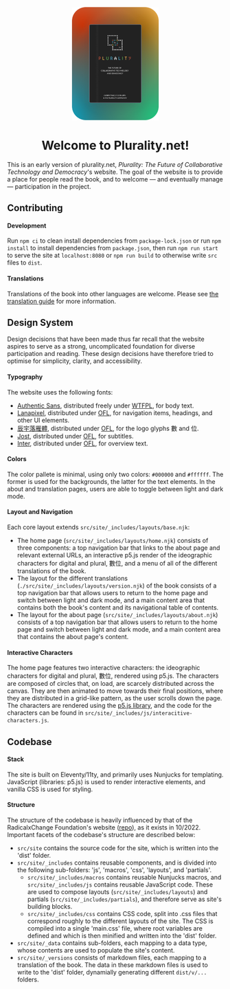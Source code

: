 <div align="center" style="margin-top: 5px; margin-bottom: 10px;">
  <a href="https://plurality.net"><img alt="Plurality.net" src="./src/site/_includes/favicons/bookcover_small.png" width="40%"></a>
  <h1>Welcome to Plurality.net!</h1>
</div>

This is an early version of plurality.net, _Plurality: The Future of Collaborative Technology and Democracy_'s website. The goal of the website is to provide a place for people read the book, and to welcome — and eventually manage — participation in the project.

## Contributing

#### Development

Run `npm ci` to clean install dependencies from `package-lock.json` or run `npm install` to install dependencies from `package.json`, then run `npm run start` to serve the site at `localhost:8080` or `npm run build` to otherwise write `src` files to `dist`.

#### Translations

Translations of the book into other languages are welcome. Please see [the translation guide](./docs/translation.md) for more information.

## Design System

Design decisions that have been made thus far recall that the website aspires to serve as a strong, uncomplicated foundation for diverse participation and reading. These design decisions have therefore tried to optimise for simplicity, clarity, and accessibility.

#### Typography

The website uses the following fonts:

- [Authentic Sans](https://authentic.website/sans), distributed freely under [WTFPL](http://www.wtfpl.net/), for body text.
- [Lanapixel](https://opengameart.org/content/lanapixel-localization-friendly-pixel-font), distributed under [OFL](./src/site/_data/fonts/lanapixel/LanaPixel_OpenFontLicense.txt), for navigation items, headings, and other UI elements.
- [辰宇落雁體](https://github.com/Chenyu-otf/chenyuluoyan_thin), distributed under [OFL](./src/site/_data/fonts/ChenYuluoyan/license.txt), for the logo glyphs 數 and 位.
- [Jost](https://github.com/indestructible-type/Jost/tree/master), distributed under [OFL](./src/site/_data/fonts/jost/OFL.txt), for subtitles.
- [Inter](https://github.com/rsms/inter/), distributed under [OFL](./src/site/_data/fonts/inter/LICENSE.txt), for overview text.

#### Colors

The color pallete is minimal, using only two colors: `#000000` and `#ffffff`. The former is used for the backgrounds, the latter for the text elements. In the about and translation pages, users are able to toggle between light and dark mode.

#### Layout and Navigation

Each core layout extends `src/site/_includes/layouts/base.njk`:

- The home page (`src/site/_includes/layouts/home.njk`) consists of three components: a top navigation bar that links to the about page and relevant external URLs, an interactive p5.js render of the ideographic characters for digital and plural, 數位, and a menu of all of the different translations of the book.
- The layout for the different translations (`./src/site/_includes/layouts/version.njk`) of the book consists of a top navigation bar that allows users to return to the home page and switch between light and dark mode, and a main content area that contains both the book's content and its navigational table of contents.
- The layout for the about page (`src/site/_includes/layouts/about.njk`) consists of a top navigation bar that allows users to return to the home page and switch between light and dark mode, and a main content area that contains the about page's content.

#### Interactive Characters

The home page features two interactive characters: the ideographic characters for digital and plural, 數位, rendered using p5.js. The characters are composed of circles that, on load, are scarcely distributed across the canvas. They are then animated to move towards their final positions, where they are distributed in a grid-like pattern, as the user scrolls down the page. The characters are rendered using the [p5.js library](https://p5js.org/), and the code for the characters can be found in `src/site/_includes/js/interacitive-characters.js`.

## Codebase

#### Stack

The site is built on Eleventy/11ty, and primarily uses Nunjucks for templating. JavaScript (libraries: p5.js) is used to render interactive elements, and vanilla CSS is used for styling.

#### Structure

The structure of the codebase is heavily influenced by that of the RadicalxChange Foundation's website ([repo](https://github.com/RadicalxChange/www])), as it exists in 10/2022. Important facets of the codebase's structure are described below:

- `src/site` contains the source code for the site, which is written into the 'dist' folder.
- `src/site/_includes` contains reusable components, and is divided into the following sub-folders: 'js', 'macros', 'css', 'layouts', and 'partials'.
  - `src/site/_includes/macros` contains reusable Nunjucks macros, and `src/site/_includes/js` contains reusable JavaScript code. These are used to compose layouts (`src/site/_includes/layouts`) and partials (`src/site/_includes/partials`), and therefore serve as site's building blocks.
  - `src/site/_includes/css` contains CSS code, split into .css files that correspond roughly to the different layouts of the site. The CSS is compiled into a single 'main.css' file, where root variables are defined and which is then minified and written into the 'dist' folder.
- `src/site/_data` contains sub-folders, each mapping to a data type, whose contents are used to populate the site's content.
- `src/site/_versions` consists of markdown files, each mapping to a translation of the book. The data in these markdown files is used to write to the 'dist' folder, dynamially generating different `dist/v/...` folders.
